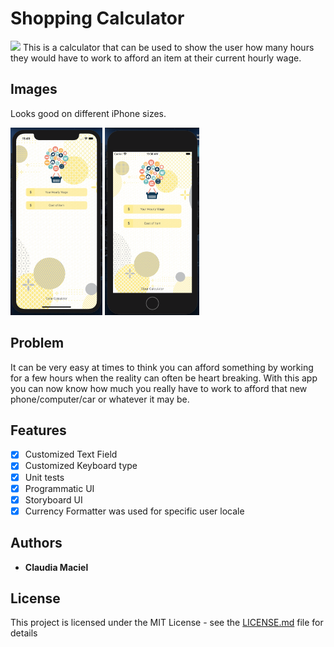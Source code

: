 # Shopping Calculator
<img src="https://media.giphy.com/media/X5MSHZ9AXUbRXSeWc2/giphy.gif" height="300" />
This is a calculator that can be used to show the user how many hours they would have to work to afford an item at their current hourly wage. 

## Images
Looks good on different iPhone sizes. 
<p float="left">
<img src="https://github.com/clc80/shopping_Calculator/blob/main/Screen%20Shot%202021-01-05%20at%2011.49.05%20AM.png" height="300" />
<img src="https://github.com/clc80/shopping_Calculator/blob/main/Screen%20Shot%202021-01-05%20at%2011.50.08%20AM.png" height="300" />
  </p>

## Problem
It can be very easy at times to think you can afford something by working for a few hours when the reality can often be heart breaking. With this app you can now know
how much you really have to work to afford that new phone/computer/car or whatever it may be. 

## Features

- [x] Customized Text Field
- [x] Customized Keyboard type
- [x] Unit tests
- [x] Programmatic UI
- [x] Storyboard UI
- [x] Currency Formatter was used for specific user locale

## Authors

* **Claudia Maciel** 

## License

This project is licensed under the MIT License - see the [LICENSE.md](LICENSE.md) file for details
